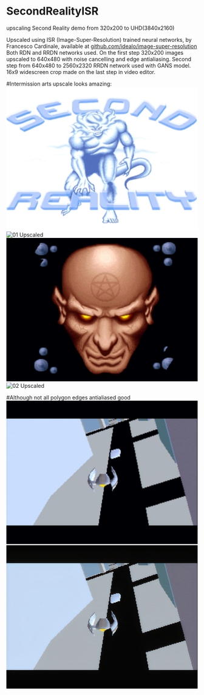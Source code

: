 # SecondRealityISR
upscaling Second Reality demo from 320x200 to UHD(3840x2160)

Upscaled using  ISR (Image-Super-Resolution) trained neural networks, by Francesco Cardinale, available at [github.com/idealo/image-super-resolution](https://github.com/idealo/image-super-resolution)
Both RDN and RRDN networks used. 
On the first step 320x200 images upscaled to 640x480 with noise cancelling and edge antialiasing.
Second step from 640x480 to 2560x2320 RRDN network used with GANS model.
16x9 widescreen crop made on the last step in video editor.

#Intermission arts upscale looks amazing:
![01 Original](https://github.com/demoded/SecondRealityISR/blob/master/01-original.png?raw=true)
![01 Upscaled](https://github.com/demoded/SecondRealityISR/blob/master/01-upscaled.png?raw=true)
![02 Original](https://github.com/demoded/SecondRealityISR/blob/master/02-original.png?raw=true)
![02 Upscaled](https://github.com/demoded/SecondRealityISR/blob/master/02-upscaled.png?raw=true)

#Although not all polygon edges antialiased good
![03 Original](https://github.com/demoded/SecondRealityISR/blob/master/03-original.png?raw=true)
![03 Upscaled](https://github.com/demoded/SecondRealityISR/blob/master/03-upscaled.png?raw=true)
